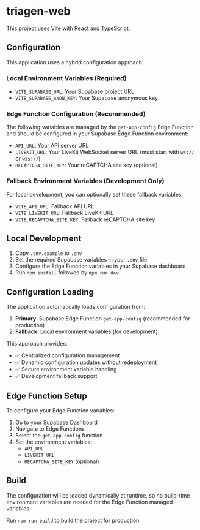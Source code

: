 # triagen-web

This project uses Vite with React and TypeScript.

## Configuration

This application uses a hybrid configuration approach:

### Local Environment Variables (Required)
- `VITE_SUPABASE_URL`: Your Supabase project URL
- `VITE_SUPABASE_ANON_KEY`: Your Supabase anonymous key

### Edge Function Configuration (Recommended)
The following variables are managed by the `get-app-config` Edge Function and should be configured in your Supabase Edge Function environment:

- `API_URL`: Your API server URL
- `LIVEKIT_URL`: Your LiveKit WebSocket server URL (must start with `ws://` or `wss://`)
- `RECAPTCHA_SITE_KEY`: Your reCAPTCHA site key (optional)

### Fallback Environment Variables (Development Only)
For local development, you can optionally set these fallback variables:

- `VITE_API_URL`: Fallback API URL
- `VITE_LIVEKIT_URL`: Fallback LiveKit URL
- `VITE_RECAPTCHA_SITE_KEY`: Fallback reCAPTCHA site key

## Local Development

1. Copy `.env.example` to `.env`
2. Set the required Supabase variables in your `.env` file
3. Configure the Edge Function variables in your Supabase dashboard
4. Run `npm install` followed by `npm run dev`

## Configuration Loading

The application automatically loads configuration from:
1. **Primary**: Supabase Edge Function `get-app-config` (recommended for production)
2. **Fallback**: Local environment variables (for development)

This approach provides:
- ✅ Centralized configuration management
- ✅ Dynamic configuration updates without redeployment
- ✅ Secure environment variable handling
- ✅ Development fallback support

## Edge Function Setup

To configure your Edge Function variables:

1. Go to your Supabase Dashboard
2. Navigate to Edge Functions
3. Select the `get-app-config` function
4. Set the environment variables:
   - `API_URL`
   - `LIVEKIT_URL`
   - `RECAPTCHA_SITE_KEY` (optional)

## Build

The configuration will be loaded dynamically at runtime, so no build-time environment variables are needed for the Edge Function managed variables.

Run `npm run build` to build the project for production.